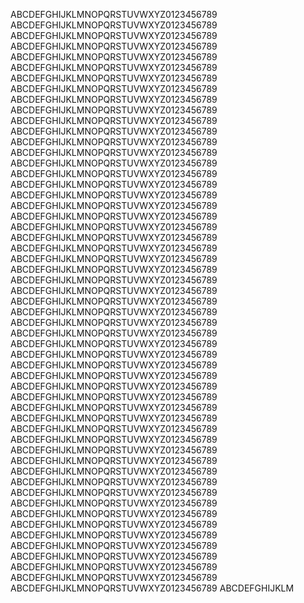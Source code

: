 ABCDEFGHIJKLMNOPQRSTUVWXYZ0123456789
ABCDEFGHIJKLMNOPQRSTUVWXYZ0123456789
ABCDEFGHIJKLMNOPQRSTUVWXYZ0123456789
ABCDEFGHIJKLMNOPQRSTUVWXYZ0123456789
ABCDEFGHIJKLMNOPQRSTUVWXYZ0123456789
ABCDEFGHIJKLMNOPQRSTUVWXYZ0123456789
ABCDEFGHIJKLMNOPQRSTUVWXYZ0123456789
ABCDEFGHIJKLMNOPQRSTUVWXYZ0123456789
ABCDEFGHIJKLMNOPQRSTUVWXYZ0123456789
ABCDEFGHIJKLMNOPQRSTUVWXYZ0123456789
ABCDEFGHIJKLMNOPQRSTUVWXYZ0123456789
ABCDEFGHIJKLMNOPQRSTUVWXYZ0123456789
ABCDEFGHIJKLMNOPQRSTUVWXYZ0123456789
ABCDEFGHIJKLMNOPQRSTUVWXYZ0123456789
ABCDEFGHIJKLMNOPQRSTUVWXYZ0123456789
ABCDEFGHIJKLMNOPQRSTUVWXYZ0123456789
ABCDEFGHIJKLMNOPQRSTUVWXYZ0123456789
ABCDEFGHIJKLMNOPQRSTUVWXYZ0123456789
ABCDEFGHIJKLMNOPQRSTUVWXYZ0123456789
ABCDEFGHIJKLMNOPQRSTUVWXYZ0123456789
ABCDEFGHIJKLMNOPQRSTUVWXYZ0123456789
ABCDEFGHIJKLMNOPQRSTUVWXYZ0123456789
ABCDEFGHIJKLMNOPQRSTUVWXYZ0123456789
ABCDEFGHIJKLMNOPQRSTUVWXYZ0123456789
ABCDEFGHIJKLMNOPQRSTUVWXYZ0123456789
ABCDEFGHIJKLMNOPQRSTUVWXYZ0123456789
ABCDEFGHIJKLMNOPQRSTUVWXYZ0123456789
ABCDEFGHIJKLMNOPQRSTUVWXYZ0123456789
ABCDEFGHIJKLMNOPQRSTUVWXYZ0123456789
ABCDEFGHIJKLMNOPQRSTUVWXYZ0123456789
ABCDEFGHIJKLMNOPQRSTUVWXYZ0123456789
ABCDEFGHIJKLMNOPQRSTUVWXYZ0123456789
ABCDEFGHIJKLMNOPQRSTUVWXYZ0123456789
ABCDEFGHIJKLMNOPQRSTUVWXYZ0123456789
ABCDEFGHIJKLMNOPQRSTUVWXYZ0123456789
ABCDEFGHIJKLMNOPQRSTUVWXYZ0123456789
ABCDEFGHIJKLMNOPQRSTUVWXYZ0123456789
ABCDEFGHIJKLMNOPQRSTUVWXYZ0123456789
ABCDEFGHIJKLMNOPQRSTUVWXYZ0123456789
ABCDEFGHIJKLMNOPQRSTUVWXYZ0123456789
ABCDEFGHIJKLMNOPQRSTUVWXYZ0123456789
ABCDEFGHIJKLMNOPQRSTUVWXYZ0123456789
ABCDEFGHIJKLMNOPQRSTUVWXYZ0123456789
ABCDEFGHIJKLMNOPQRSTUVWXYZ0123456789
ABCDEFGHIJKLMNOPQRSTUVWXYZ0123456789
ABCDEFGHIJKLMNOPQRSTUVWXYZ0123456789
ABCDEFGHIJKLMNOPQRSTUVWXYZ0123456789
ABCDEFGHIJKLMNOPQRSTUVWXYZ0123456789
ABCDEFGHIJKLMNOPQRSTUVWXYZ0123456789
ABCDEFGHIJKLMNOPQRSTUVWXYZ0123456789
ABCDEFGHIJKLMNOPQRSTUVWXYZ0123456789
ABCDEFGHIJKLMNOPQRSTUVWXYZ0123456789
ABCDEFGHIJKLMNOPQRSTUVWXYZ0123456789
ABCDEFGHIJKLMNOPQRSTUVWXYZ0123456789
ABCDEFGHIJKLMNOPQRSTUVWXYZ0123456789
ABCDEFGHIJKLM